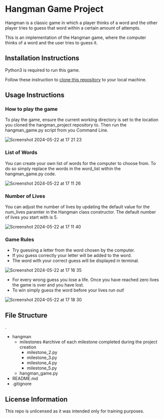 # Hangman Game Project

Hangman is a classic game in which a player thinks of a word and the other player tries to guess that word within a certain amount of attempts.

This is an implementation of the Hangman game, where the computer thinks of a word and the user tries to guess it. 




## Installation Instructions
Python3 is required to run this game.

Follow these instruction to [clone this repository](https://docs.github.com/en/repositories/creating-and-managing-repositories/cloning-a-repository#cloning-a-repository) to your local machine.




## Usage Instructions

### How to play the game

To play the game, ensure the current working directory is set to the location you cloned the hangman_project repository to. 
Then run the hangman_game.py script from you Command Line.


![Screenshot 2024-05-22 at 17 21 23](https://github.com/gilesncwilliams/hangman_project/assets/150936411/1d71f32d-4423-4362-a96e-ffb03b88d3fe)

### List of Words

You can create your own list of words for the computer to choose from. 
To do so simply replace the words in the word_list within the hangman_game.py code.


![Screenshot 2024-05-22 at 17 11 26](https://github.com/gilesncwilliams/hangman_project/assets/150936411/2c99b437-3135-4453-bfab-5f756cd6751c)

### Number of Lives

You can adjust the number of lives by updating the default value for the num_lives paramter in the Hangman class constructor. 
The default number of lives you start with is 5.



![Screenshot 2024-05-22 at 17 11 40](https://github.com/gilesncwilliams/hangman_project/assets/150936411/cfb9ecd5-fafe-44c1-84b3-1806d73d501a)


### Game Rules 

- Try guessing a letter from the word chosen by the computer.
- If you guess correctly your letter will be added to the word.
- The word with your correct guess will be displayed in terminal.
  
![Screenshot 2024-05-22 at 17 16 35](https://github.com/gilesncwilliams/hangman_project/assets/150936411/01e6701c-eff5-4142-a053-f9e7f04e8b5b)

- For every wrong guess you lose a life. Once you have reached zero lives the game is over and you have lost.
- To win simply guess the word before your lives run out!
  
![Screenshot 2024-05-22 at 17 18 30](https://github.com/gilesncwilliams/hangman_project/assets/150936411/6827fb26-1df4-411a-9048-09ddaa22842b)



## File Structure

.
 * hangman
   * milestones                                             #archive of each milestone completed during the project creation
     * milestone_2.py
     * milestone_3.py
     * milestone_4.py
     * milestone_5.py    
   * hangman_game.py
 * README.md
 * .gitignore


## License Information
This repo is unlicensed as it was intended only for training purposes.

